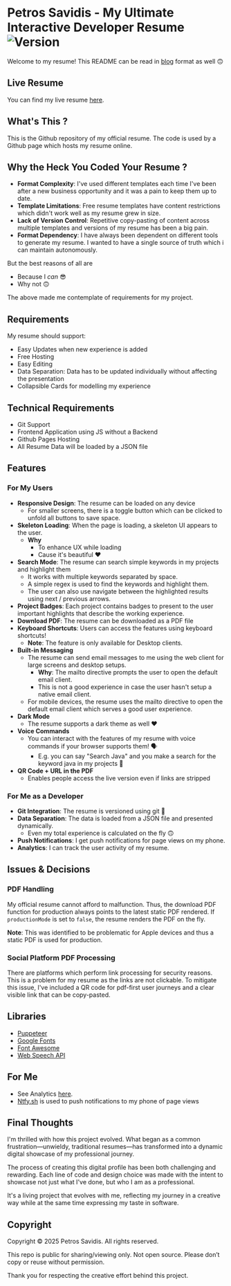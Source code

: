 # Petros Savidis - My Ultimate Interactive Developer Resume ![Version](https://img.shields.io/github/v/tag/psavidis/resume?label=version)

<div id="welcome-text">
  Welcome to my resume! This README can be read in <a href="https://psavidis.github.io/resume/blog.html">blog</a> format as well 🙃
</div>

## Live Resume

You can find my live resume [here](https://psavidis.github.io/resume/).

## What's This ?
This is the Github repository of my official resume. The code is used by a Github page which hosts my resume online.

## Why the Heck You Coded Your Resume ?
- **Format Complexity**: I've used different templates each time I've been after a new business opportunity and it was a pain to keep them up to date.
- **Template Limitations**: Free resume templates have content restrictions which didn't work well as my resume grew in size.
- **Lack of Version Control**: Repetitive copy-pasting of content across multiple templates and versions of my resume has been a big pain.
- **Format Dependency**: I have always been dependent on different tools to generate my resume. I wanted to have a single source of truth which i can maintain autonomously. 

But the best reasons of all are

- Because I _can_ 😎 
- Why not 🙃

The above made me contemplate of requirements for my project.

## Requirements

My resume should support:

- Easy Updates when new experience is added
- Free Hosting
- Easy Editing
- Data Separation: Data has to be updated individually without affecting the presentation
- Collapsible Cards for modelling my experience

## Technical Requirements
- Git Support
- Frontend Application using JS without a Backend
- Github Pages Hosting
- All Resume Data will be loaded by a JSON file

## Features

### For My Users

- **Responsive Design**: The resume can be loaded on any device
  - For smaller screens, there is a toggle button which can be clicked to unfold all buttons to save space.
- **Skeleton Loading**: When the page is loading, a skeleton UI appears to the user.
  - **Why**
    - To enhance UX while loading
    - Cause it's beautiful ❤️
- **Search Mode**: The resume can search simple keywords in my projects and highlight them
  - It works with multiple keywords separated by space.
  - A simple regex is used to find the keywords and highlight them.
  - The user can also use navigate between the highlighted results using next / previous arrows.
- **Project Badges**: Each project contains badges to present to the user important highlights that describe the working experience.
- **Download PDF**: The resume can be downloaded as a PDF file
- **Keyboard Shortcuts**: Users can access the features using keyboard shortcuts!
  - **Note**: The feature is only available for Desktop clients.
- **Built-in Messaging**
  - The resume can send email messages to me using the web client for large screens and desktop setups.
    - **Why**: The mailto directive prompts the user to open the default email client. 
    - This is not a good experience in case the user hasn't setup a native email client.
  - For mobile devices, the resume uses the mailto directive to open the default email client which serves a good user experience.
- **Dark Mode**
  - The resume supports a dark theme as well ❤️
- **Voice Commands**
  - You can interact with the features of my resume with voice commands if your browser supports them! 🗣
    - E.g. you can say "Search Java️" and you make a search for the keyword java in my projects 🤘
- **QR Code + URL in the PDF**
  - Enables people access the live version even if links are stripped

### For Me as a Developer
- **Git Integration**: The resume is versioned using git 🤘
- **Data Separation**: The data is loaded from a JSON file and presented dynamically.
  - Even my total experience is calculated on the fly 🙃
- **Push Notifications**: I get push notifications for page views on my phone.
- **Analytics**: I can track the user activity of my resume.

## Issues & Decisions

### PDF Handling

My official resume cannot afford to malfunction. Thus, the download PDF function for production always points to the latest
static PDF rendered. If `productionMode` is set to `false`, the resume renders the PDF on the fly.

**Note**: This was identified to be problematic for Apple devices and thus a static PDF is used for production.

### Social Platform PDF Processing

There are platforms which perform link processing for security reasons. This is a problem for my resume as the links are not clickable.
To mitigate this issue, I've included a QR code for pdf-first user journeys and a clear visible link that can be copy-pasted.

## Libraries
- [Puppeteer](https://pptr.dev/)
- [Google Fonts](https://fonts.google.com/)
- [Font Awesome](https://fontawesome.com/)
- [Web Speech API](https://developer.mozilla.org/en-US/docs/Web/API/Web_Speech_API)

## For Me

- See Analytics [here](https://statcounter.com/p13118834/summary/).
- [Ntfy.sh](https://ntfy.sh/) is used to push notifications to my phone of page views

## Final Thoughts

I'm thrilled with how this project evolved. What began as a common frustration—unwieldy, traditional resumes—has transformed into a dynamic digital showcase of my professional journey.

The process of creating this digital profile has been both challenging and rewarding. Each line of code and design choice was made with the intent to showcase not just what I've done, but who I am as a professional.

It's a living project that evolves with me, reflecting my journey in a creative way while at the same time expressing my taste in software.

## Copyright

Copyright © 2025 Petros Savidis. All rights reserved.

This repo is public for sharing/viewing only. Not open source. Please don’t copy or reuse without permission.

Thank you for respecting the creative effort behind this project.
